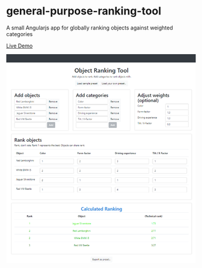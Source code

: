 # general-purpose-ranking-tool
A small Angularjs app for globally ranking objects against weighted categories

[Live Demo](http://www.simplejavamail.org/ranking-tool/index.html)

![gui screenshot](https://raw.githubusercontent.com/bbottema/general-purpose-ranking-tool/master/doc/interface.png)
